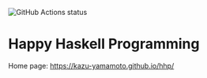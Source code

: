 ![GitHub Actions status](https://github.com/kazu-yamamoto/hhp/workflows/Haskell%20CI/badge.svg)

# Happy Haskell Programming

Home page: https://kazu-yamamoto.github.io/hhp/

